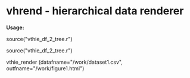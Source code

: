 # vhrend - hierarchical data renderer

<b>Usage:</b>

source("vthie_df_2_tree.r")

source("vthie_df_2_tree.r")

vthie_render (datafname="/work/dataset1.csv", outfname="/work/figure1.html")
